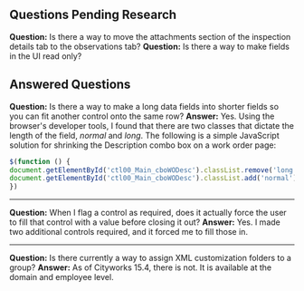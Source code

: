 ## Questions Pending Research
**Question:** Is there a way to move the attachments section of the inspection details tab to the observations tab?
**Question:** Is there a way to make fields in the UI read only?

## Answered Questions
**Question:** Is there a way to make a long data fields into shorter fields so you can fit another control onto the same row?
**Answer:** Yes. Using the browser's developer tools, I found that there are two classes that dictate the length of the field, *normal* and *long*. The following is a simple JavaScript solution for shrinking the Description combo box on a work order page:
```JavaScript
$(function () {
document.getElementById('ctl00_Main_cboWODesc').classList.remove('long');
document.getElementById('ctl00_Main_cboWODesc').classList.add('normal');
})
```

---
**Question:** When I flag a control as required, does it actually force the user to fill that control with a value before closing it out?
**Answer:** Yes. I made two additional controls required, and it forced me to fill those in.

---
**Question:** Is there currently a way to assign XML customization folders to a group?
**Answer:** As of Cityworks 15.4, there is not. It is available at the domain and employee level.
